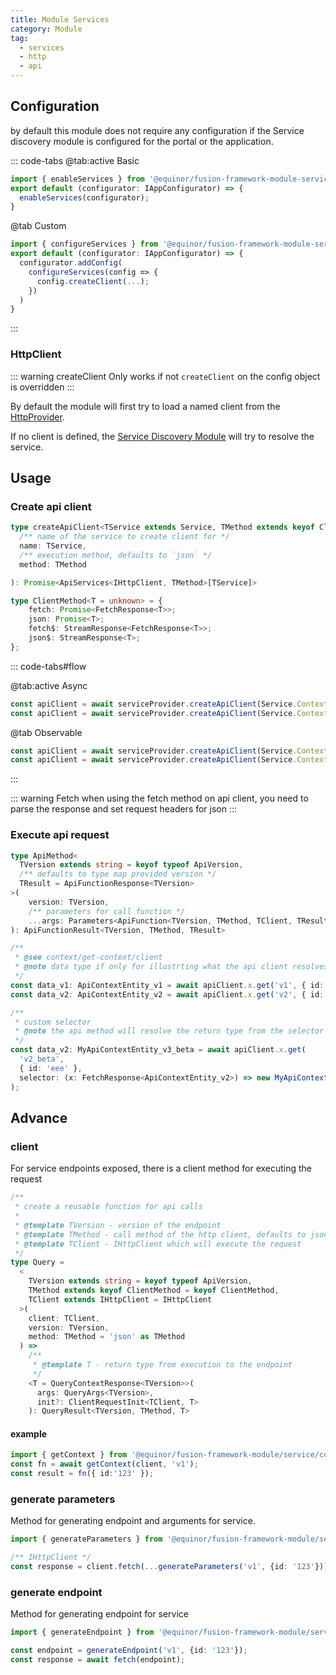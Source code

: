 ```yaml
---
title: Module Services
category: Module
tag:
  - services
  - http
  - api
---
```


<ModuleBadge module="module-services" />

## Configuration

by default this module does not require any configuration if the Service discovery module is configured for the portal or the application.

::: code-tabs
@tab:active Basic
```ts
import { enableServices } from '@equinor/fusion-framework-module-services';
export default (configurator: IAppConfigurator) => {
  enableServices(configurator);
}
```
@tab Custom
```ts
import { configureServices } from '@equinor/fusion-framework-module-services';
export default (configurator: IAppConfigurator) => {
  configurator.addConfig(
    configureServices(config => {
      config.createClient(...);
    })
  )
}
```
:::

### HttpClient

::: warning createClient 
Only works if not `createClient` on the config object is overridden 
:::

By default the module will first try to load a named client from the [HttpProvider](../http#configure).

If no client is defined, the [Service Discovery Module](../service-discovery) will try to resolve the service.

## Usage

### Create api client
```ts
type createApiClient<TService extends Service, TMethod extends keyof ClientMethod> = (
  /** name of the service to create client for */
  name: TService,
  /** execution method, defaults to `json` */
  method: TMethod

): Promise<ApiServices<IHttpClient, TMethod>[TService]>

type ClientMethod<T = unknown> = {
    fetch: Promise<FetchResponse<T>>;
    json: Promise<T>;
    fetch$: StreamResponse<FetchResponse<T>>;
    json$: StreamResponse<T>;
};
```

::: code-tabs#flow

@tab:active Async
```ts
const apiClient = await serviceProvider.createApiClient(Service.Context, 'json');
const apiClient = await serviceProvider.createApiClient(Service.Context, 'fetch');
```

@tab Observable
```ts
const apiClient = await serviceProvider.createApiClient(Service.Context, 'json$');
const apiClient = await serviceProvider.createApiClient(Service.Context, 'fetch$');
```
:::

::: warning Fetch
when using the fetch method on api client, you need to parse the response and set request headers for json
:::

### Execute api request

```ts
type ApiMethod<
  TVersion extends string = keyof typeof ApiVersion,
  /** defaults to type map provided version */
  TResult = ApiFunctionResponse<TVersion>
>(
    version: TVersion,
    /** parameters for call function */
    ...args: Parameters<ApiFunction<TVersion, TMethod, TClient, TResult>>
): ApiFunctionResult<TVersion, TMethod, TResult>

/** 
 * @see context/get-context/client
 * @note data type if only for illustrting what the api client resolves the return type to be
 */
const data_v1: ApiContextEntity_v1 = await apiClient.x.get('v1', { id: 'eee' });
const data_v2: ApiContextEntity_v2 = await apiClient.x.get('v2', { id: 'eee' });

/** 
 * custom selector
 * @note the api method will resolve the return type from the selector
 */
const data_v2: MyApiContextEntity_v3_beta = await apiClient.x.get(
  'v2_beta', 
  { id: 'eee' }, 
  selector: (x: FetchResponse<ApiContextEntity_v2>) => new MyApiContextEntity_v3_beta(x)
); 
```

## Advance

### client

For service endpoints exposed, there is a client method for executing the request

```ts
/** 
 * create a reusable function for api calls
 * 
 * @template TVersion - version of the endpoint
 * @template TMethod - call method of the http client, defaults to json
 * @template TClient - IHttpClient which will execute the request
 */
type Query = 
  <
    TVersion extends string = keyof typeof ApiVersion,
    TMethod extends keyof ClientMethod = keyof ClientMethod,
    TClient extends IHttpClient = IHttpClient
  >(
    client: TClient,
    version: TVersion,
    method: TMethod = 'json' as TMethod
  ) =>
    /** 
     * @template T - return type from execution to the endpoint
     */
    <T = QueryContextResponse<TVersion>>(
      args: QueryArgs<TVersion>,
      init?: ClientRequestInit<TClient, T>
    ): QueryResult<TVersion, TMethod, T>
```

#### example
```ts
import { getContext } from '@equinor/fusion-framework-module/service/context/get';
const fn = await getContext(client, 'v1');
const result = fn({ id:'123' });
```

### generate parameters

Method for generating endpoint and arguments for service.

```ts
import { generateParameters } from '@equinor/fusion-framework-module/service/context/get';

/** IHttpClient */
const response = client.fetch(...generateParameters('v1', {id: '123'}));
```

### generate endpoint

Method for generating endpoint for service

```ts
import { generateEndpoint } from '@equinor/fusion-framework-module/service/context/get';

const endpoint = generateEndpoint('v1', {id: '123'});
const response = await fetch(endpoint);
```

